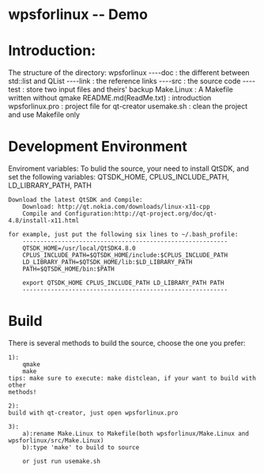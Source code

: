 wpsforlinux  --  Demo
===========

Introduction:
===========
The structure of the directory:
    wpsforlinux
        ----doc          : the different between std::list and QList
        ----link         : the reference links
        ----src          : the source code
        ----test         : store two input files and theirs' backup
            Make.Linux   : A Makefile written without qmake
            README.md(ReadMe.txt) : introduction
            wpsforlinux.pro	: project file for qt-creator
            usemake.sh   : clean the project and use Makefile only

Development Environment
===========
Enviroment variables:
	To bulid the source, your need to install QtSDK, and set the following variables:
		QTSDK_HOME, CPLUS_INCLUDE_PATH, LD_LIBRARY_PATH, PATH

	Download the latest QtSDK and Compile:
		Download: http://qt.nokia.com/downloads/linux-x11-cpp
		Compile and Configuration:http://qt-project.org/doc/qt-4.8/install-x11.html

	for example, just put the following six lines to ~/.bash_profile:
		----------------------------------------------------------
		QTSDK_HOME=/usr/local/QtSDK4.8.0
		CPLUS_INCLUDE_PATH=$QTSDK_HOME/include:$CPLUS_INCLUDE_PATH
		LD_LIBRARY_PATH=$QTSDK_HOME/lib:$LD_LIBRARY_PATH
		PATH=$QTSDK_HOME/bin:$PATH
		
		export QTSDK_HOME CPLUS_INCLUDE_PATH LD_LIBRARY_PATH PATH
		----------------------------------------------------------

Build
===========
There is several methods to build the source, choose the one you prefer:

	1):
	    qmake
	    make
	tips: make sure to execute: make distclean, if your want to build with other
	methods!

	2):
	build with qt-creator, just open wpsforlinux.pro

	3):
	    a):rename Make.Linux to Makefile(both wpsforlinux/Make.Linux and wpsforlinux/src/Make.Linux)
		b):type 'make' to build to source

		or just run usemake.sh
